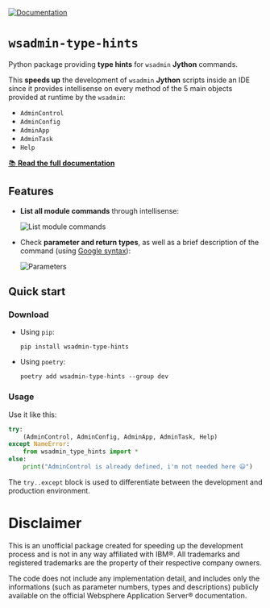 [![Documentation](https://github.com/LukeSavefrogs/wsadmin-type-hints/actions/workflows/documentation.yml/badge.svg)](https://lukesavefrogs.github.io/wsadmin-type-hints/)

# `wsadmin-type-hints`
Python package providing **type hints** for `wsadmin` **Jython** commands.

This **speeds up** the development of `wsadmin` **Jython** scripts inside an IDE since it provides intellisense on every method of the 5 main objects provided at runtime by the `wsadmin`:
- `AdminControl`
- `AdminConfig`
- `AdminApp`
- `AdminTask`
- `Help`

[📚 **Read the full documentation**](https://lukesavefrogs.github.io/wsadmin-type-hints/)

## Features
- **List all module commands** through intellisense:

	![List module commands](https://raw.githubusercontent.com/LukeSavefrogs/wsadmin-type-hints/main/docs/images/60817fad50b7491f2d03e29e93568bfb74dd0ce265319675f2fb83cad67a46fa.png "List all module commands")

- Check **parameter and return types**, as well as a brief description of the command (using [Google syntax](https://google.github.io/styleguide/pyguide.html#38-comments-and-docstrings)):

	![Parameters](https://raw.githubusercontent.com/LukeSavefrogs/wsadmin-type-hints/main/docs/images/e84d4763b6a93d5950af4b85e9b43d04f8fda9b35a9c4d16ed0f52084dd27195.png "Parameter and return types")  

## Quick start
### Download
- Using `pip`:
	```
	pip install wsadmin-type-hints
	```

- Using `poetry`:
	```
	poetry add wsadmin-type-hints --group dev 
	```

### Usage
Use it like this:
```python
try:
    (AdminControl, AdminConfig, AdminApp, AdminTask, Help)
except NameError:
    from wsadmin_type_hints import *
else:
    print("AdminControl is already defined, i'm not needed here 😃")
```
The `try..except` block is used to differentiate between the development and production environment.



# Disclaimer
This is an unofficial package created for speeding up the development process and is not in any way affiliated with IBM®. All trademarks and registered trademarks are the property of their respective company owners.

The code does not include any implementation detail, and includes only the informations (such as parameter numbers, types and descriptions) publicly available on the official Websphere Application Server® documentation.

